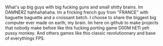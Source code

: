 What's up big guys with big fucking guns and small shitty brains.
Im DAMNERZ hahhahahaha.
Im a fricking french guy from "FRANCE" with baguette baguette and a croissant betch.
I choose to share the biggest big computer ever made on earth, my brain.
Im here on github to make projects that nobody make before like this fucking porting game D00M hE11 yeh pussy monkey.
And others games like this classic revolutionnary and base of everythings FPS.
<!---
Damnerz/Damnerz is a ✨ special ✨ repository because its `README.md` (this file) appears on your GitHub profile.
You can click the Preview link to take a look at your changes.
--->
